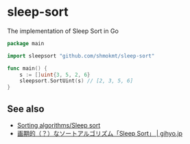 # sleep-sort

The implementation of Sleep Sort in Go

```go
package main

import sleepsort "github.com/shmokmt/sleep-sort"

func main() {
	s := []uint{3, 5, 2, 6}
	sleepsort.SortUint(s) // [2, 3, 5, 6]
}
```

## See also

- [Sorting algorithms/Sleep sort](https://rosettacode.org/wiki/Sorting_algorithms/Sleep_sort)
- [画期的（？）なソートアルゴリズム「Sleep Sort」 | gihyo.jp](https://gihyo.jp/dev/clip/01/orangenews/vol63/0006)
